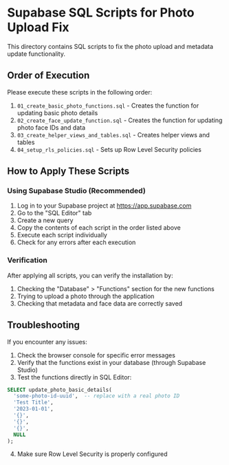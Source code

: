# Supabase SQL Scripts for Photo Upload Fix

This directory contains SQL scripts to fix the photo upload and metadata update functionality.

## Order of Execution

Please execute these scripts in the following order:

1. `01_create_basic_photo_functions.sql` - Creates the function for updating basic photo details
2. `02_create_face_update_function.sql` - Creates the function for updating photo face IDs and data
3. `03_create_helper_views_and_tables.sql` - Creates helper views and tables
4. `04_setup_rls_policies.sql` - Sets up Row Level Security policies

## How to Apply These Scripts

### Using Supabase Studio (Recommended)

1. Log in to your Supabase project at https://app.supabase.com
2. Go to the "SQL Editor" tab
3. Create a new query
4. Copy the contents of each script in the order listed above
5. Execute each script individually
6. Check for any errors after each execution

### Verification

After applying all scripts, you can verify the installation by:

1. Checking the "Database" > "Functions" section for the new functions
2. Trying to upload a photo through the application
3. Checking that metadata and face data are correctly saved

## Troubleshooting

If you encounter any issues:

1. Check the browser console for specific error messages
2. Verify that the functions exist in your database (through Supabase Studio)
3. Test the functions directly in SQL Editor:

```sql
SELECT update_photo_basic_details(
  'some-photo-id-uuid',  -- replace with a real photo ID
  'Test Title',
  '2023-01-01',
  '{}',
  '{}',
  '{}',
  NULL
);
```

4. Make sure Row Level Security is properly configured 